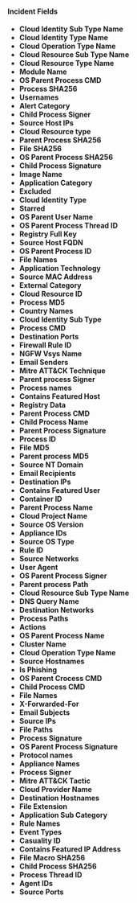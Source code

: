 
#### Incident Fields
- **Cloud Identity Sub Type Name**
- **Cloud Identity Type Name**
- **Cloud Operation Type Name**
- **Cloud Resource Sub Type Name**
- **Cloud Resource Type Name**
- **Module Name**
- **OS Parent Process CMD**
- **Process SHA256**
- **Usernames**
- **Alert Category**
- **Child Process Signer**
- **Source Host IPs**
- **Cloud Resource type**
- **Parent Process SHA256**
- **File SHA256**
- **OS Parent Process SHA256**
- **Child Process Signature**
- **Image Name**
- **Application Category**
- **Excluded**
- **Cloud Identity Type**
- **Starred**
- **OS Parent User Name**
- **OS Parent Process Thread ID**
- **Registry Full Key**
- **Source Host FQDN**
- **OS Parent Process ID**
- **File Names**
- **Application Technology**
- **Source MAC Address**
- **External Category**
- **Cloud Resource ID**
- **Process MD5**
- **Country Names**
- **Cloud Identity Sub Type**
- **Process CMD**
- **Destination Ports**
- **Firewall Rule ID**
- **NGFW Vsys Name**
- **Email Senders**
- **Mitre ATT&CK Technique**
- **Parent process Signer**
- **Process names**
- **Contains Featured Host**
- **Registry Data**
- **Parent Process CMD**
- **Child Process Name**
- **Parent Process Signature**
- **Process ID**
- **File MD5**
- **Parent process MD5**
- **Source NT Domain**
- **Email Recipients**
- **Destination IPs**
- **Contains Featured User**
- **Container ID**
- **Parent Process Name**
- **Cloud Project Name**
- **Source OS Version**
- **Appliance IDs**
- **Source OS Type**
- **Rule ID**
- **Source Networks**
- **User Agent**
- **OS Parent Process Signer**
- **Parent process Path**
- **Cloud Resource Sub Type Name**
- **DNS Query Name**
- **Destination Networks**
- **Process Paths**
- **Actions**
- **OS Parent Process Name**
- **Cluster Name**
- **Cloud Operation Type Name**
- **Source Hostnames**
- **Is Phishing**
- **OS Parent Crocess CMD**
- **Child Process CMD**
- **File Names**
- **X-Forwarded-For**
- **Email Subjects**
- **Source IPs**
- **File Paths**
- **Process Signature**
- **OS Parent Process Signature**
- **Protocol names**
- **Appliance Names**
- **Process Signer**
- **Mitre ATT&CK Tactic**
- **Cloud Provider Name**
- **Destination Hostnames**
- **File Extension**
- **Application Sub Category**
- **Rule Names**
- **Event Types**
- **Casuality ID**
- **Contains Featured IP Address**
- **File Macro SHA256**
- **Child Process SHA256**
- **Process Thread ID**
- **Agent IDs**
- **Source Ports**